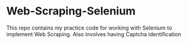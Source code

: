 # Web-Scraping-Selenium
This repo contains my practice code for working with Selenium to implement Web Scraping. Also involves having Captcha identification
